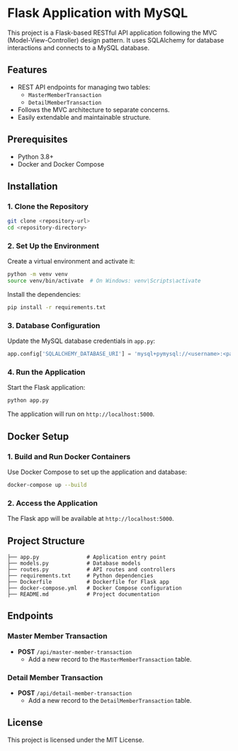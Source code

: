 # Flask Application with MySQL

This project is a Flask-based RESTful API application following the MVC (Model-View-Controller) design pattern. It uses SQLAlchemy for database interactions and connects to a MySQL database.

## Features
- REST API endpoints for managing two tables:
  - `MasterMemberTransaction`
  - `DetailMemberTransaction`
- Follows the MVC architecture to separate concerns.
- Easily extendable and maintainable structure.

## Prerequisites
- Python 3.8+
- Docker and Docker Compose

## Installation

### 1. Clone the Repository
```bash
git clone <repository-url>
cd <repository-directory>
```

### 2. Set Up the Environment
Create a virtual environment and activate it:
```bash
python -m venv venv
source venv/bin/activate  # On Windows: venv\Scripts\activate
```

Install the dependencies:
```bash
pip install -r requirements.txt
```

### 3. Database Configuration
Update the MySQL database credentials in `app.py`:
```python
app.config['SQLALCHEMY_DATABASE_URI'] = 'mysql+pymysql://<username>:<password>@<host>:<port>/<database>'
```

### 4. Run the Application
Start the Flask application:
```bash
python app.py
```

The application will run on `http://localhost:5000`.

## Docker Setup

### 1. Build and Run Docker Containers
Use Docker Compose to set up the application and database:
```bash
docker-compose up --build
```

### 2. Access the Application
The Flask app will be available at `http://localhost:5000`.

## Project Structure
```
├── app.py               # Application entry point
├── models.py            # Database models
├── routes.py            # API routes and controllers
├── requirements.txt     # Python dependencies
├── Dockerfile           # Dockerfile for Flask app
├── docker-compose.yml   # Docker Compose configuration
├── README.md            # Project documentation
```

## Endpoints

### Master Member Transaction
- **POST** `/api/master-member-transaction`
  - Add a new record to the `MasterMemberTransaction` table.
  
### Detail Member Transaction
- **POST** `/api/detail-member-transaction`
  - Add a new record to the `DetailMemberTransaction` table.

## License
This project is licensed under the MIT License.


